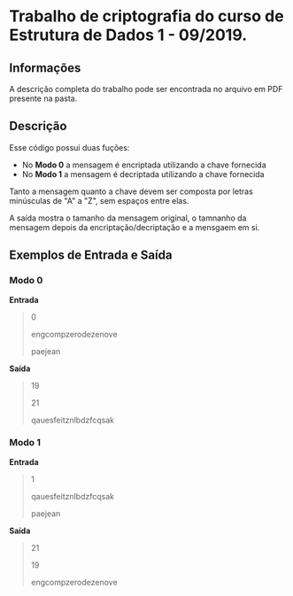 # Trabalho de criptografia do curso de Estrutura de Dados 1 - 09/2019. 
  
## Informações

A descrição completa do trabalho pode ser encontrada no arquivo em PDF presente na pasta.

## Descrição

Esse código possui duas fuções:

- No **Modo 0** a mensagem é encriptada utilizando a chave fornecida
- No **Modo 1** a mensagem é decriptada utilizando a chave fornecida

Tanto a mensagem quanto a chave devem ser composta por letras minúsculas de "A" a "Z", sem espaços entre elas.

A saída mostra o tamanho da mensagem original, o tamnanho da mensagem depois da encriptação/decriptação e a mensgaem em si.

## Exemplos de Entrada e Saída

### Modo 0

**Entrada**

>0
>
>engcompzerodezenove
>
>paejean

**Saída**

>19
>
>21
>
>qauesfeitznlbdzfcqsak


### Modo 1

**Entrada**

>1
>
>qauesfeitznlbdzfcqsak
>
>paejean

**Saída**

>21
>
>19
>
>engcompzerodezenove  
